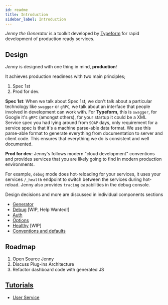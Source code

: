 ```yaml
---
id: readme
title: Introduction
sidebar_label: Introduction
---
```


_Jenny the Generator_ is a toolkit developed by [Typeform](http://typeform.com)
for rapid development of production ready services.

## Design

_Jenny_ is designed with one thing in mind, **production**!

It achieves production readiness with two main principles;

1. Spec 1st
2. Prod for dev.

**Spec 1st**: When we talk about Spec 1st, we don't talk about a particular
technology like `swagger` or `gRPC`, we talk about an interface that people
involved in development can work with. For **Typeform**, this is `swagger`, for
Google it's `gRPC` (amongst others), for your startup it could be a XML Service
spec you had lying around from `SOAP` days, only requirement for a service spec
is that it's a machine parse-able data format. We use this parse-able format to
generate everything from documentation to server and client code. This ensures
that everything we do is consistent and well documented.

**Prod for dev**: Jenny's follows modern "cloud development" conventions and
provides services that you are likely going to find in modern production
environments.

For example, `debug` mode does hot-reloading for your services, it uses your
services `/_health` endpoint to switch between the services during hot-reload.
Jenny also provides `tracing` capabilities in the debug console.

Design decisions and more are discussed in individual components sections

* [Generator](generator.md)
* [Debug](debug.md) [WIP, Help Wanted!]
* [Auth](auth.md)
* [Options](options.md)
* [Healthy](healthy.md) [WIP]
* [Conventions and defaults](conventions.md)

## Roadmap

1. Open Source Jenny
2. Discuss Plug-ins Architecture
3. Refactor dashboard code with generated JS

## [Tutorials](tutorials)

* [User Service](tutorials/userservice)
